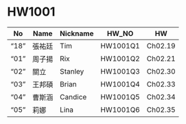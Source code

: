 # HW1001



| **No**  | **Name** | **Nickname** | **HW_NO**  | **HW**       |
|---------|----------|--------------|------------|--------------|
| “18”    | 張祐廷   | Tim          | HW1001Q1   | Ch02.19      |
| “01”    | 周子揚   | Rix          | HW1001Q2   | Ch02.21      |
| “02”    | 關立     | Stanley      | HW1001Q3   | Ch02.30      |
| “03”    | 王邦碩   | Brian        | HW1001Q4   | Ch02.33      |
| “04”    | 曹斯涵   | Candice      | HW1001Q5   | Ch02.34      |
| “05”    | 莉娜     | Lina         | HW1001Q6   | Ch02.35      |
